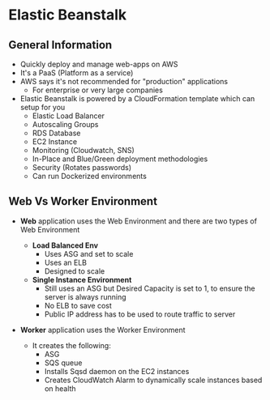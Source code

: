 # Elastic Beanstalk

## General Information

- Quickly deploy and manage web-apps on AWS
- It's a PaaS (Platform as a service)
- AWS says it's not recommended for "production" applications
	- For enterprise or very large companies
- Elastic Beanstalk is powered by a CloudFormation template which can setup for you
	- Elastic Load Balancer
	- Autoscaling Groups
	- RDS Database
	- EC2 Instance
	- Monitoring (Cloudwatch, SNS)
	- In-Place and Blue/Green deployment methodologies
	- Security (Rotates passwords)
	- Can run Dockerized environments

## Web Vs Worker Environment
- **Web** application uses the Web Environment and there are two types of Web Environment
	- **Load Balanced Env**
		- Uses ASG and set to scale
		- Uses an ELB
		- Designed to scale
	- **Single Instance Environment**
		- Still uses an ASG but Desired Capacity is set to 1, to ensure the server is always running
		- No ELB to save cost
		- Public IP address has to be used to route traffic to server

- **Worker** application uses the Worker Environment
	- It creates the following:
		- ASG
		- SQS queue
		- Installs Sqsd daemon on the EC2 instances
		- Creates CloudWatch Alarm to dynamically scale instances based on health
